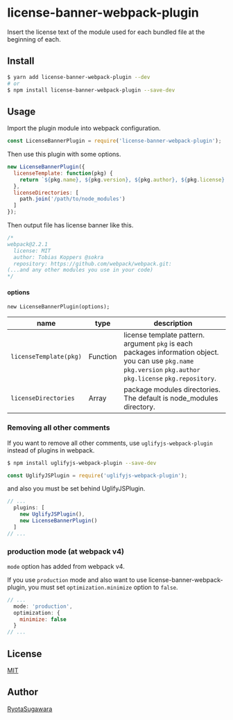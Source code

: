 license-banner-webpack-plugin
===

Insert the license text of the module used for each bundled file at the beginning of each.

## Install
```bash
$ yarn add license-banner-webpack-plugin --dev
# or
$ npm install license-banner-webpack-plugin --save-dev
```

## Usage
Import the plugin module into webpack configuration.

```js
const LicenseBannerPlugin = require('license-banner-webpack-plugin');
```

Then use this plugin with some options.

```js
new LicenseBannerPlugin({
  licenseTemplate: function(pkg) {
    return `${pkg.name}, ${pkg.version}, ${pkg.author}, ${pkg.license}, ${pkg.repository}`;
  },
  licenseDirectories: [
    path.join('/path/to/node_modules')
  ]
});
```

Then output file has license banner like this.
```js
/*
webpack@2.2.1
  license: MIT
  author: Tobias Koppers @sokra
  repository: https://github.com/webpack/webpack.git:
(...and any other modules you use in your code)
*/
```

#### options
```
new LicenseBannerPlugin(options);
```

| name                   | type     | description                                                                                                                                                     |
|------------------------|----------|-----------------------------------------------------------------------------------------------------------------------------------------------------------------|
| `licenseTemplate(pkg)` | Function | license template pattern. argument `pkg` is each packages information object. you can use `pkg.name` `pkg.version` `pkg.author` `pkg.license` `pkg.repository`. |
| `licenseDirectories`   | Array    | package modules directories. The default is node_modules directory.                                                                                             |

### Removing all other comments

If you want to remove all other comments, use `uglifyjs-webpack-plugin` instead of plugins in webpack.

```bash
$ npm install uglifyjs-webpack-plugin --save-dev
```

```js
const UglifyJSPlugin = require('uglifyjs-webpack-plugin');
```

and also you must be set behind UglifyJSPlugin.

```js
// ...
  plugins: [
    new UglifyJSPlugin(),
    new LicenseBannerPlugin()
  ]
// ...
```

### production mode (at webpack v4)

`mode` option has added from webpack v4.

If you use `production` mode and also want to use license-banner-webpack-plugin, you must set `optimization.minimize` option to `false`.

```js
// ...
  mode: 'production',
  optimization: {
    minimize: false
  }
// ...
```

## License
[MIT](https://github.com/tcnksm/tool/blob/master/LICENCE)

## Author
[RyotaSugawara](https://github.com/RyotaSugawara)

